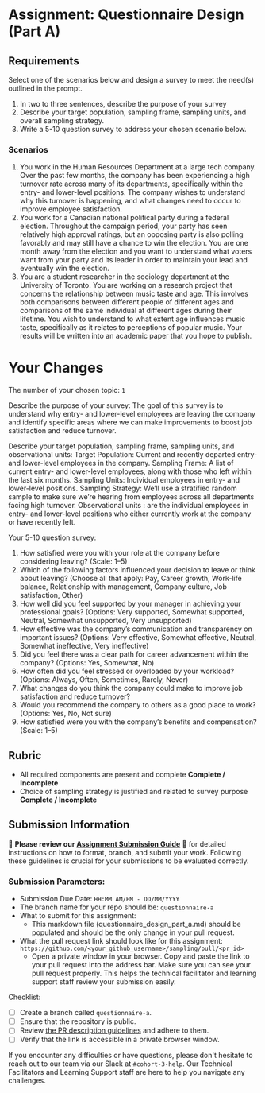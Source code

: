 # Assignment: Questionnaire Design (Part A)

## Requirements
Select one of the scenarios below and design a survey to meet the need(s) outlined in the prompt.

1.	In two to three sentences, describe the purpose of your survey
2.	Describe your target population, sampling frame, sampling units, and overall sampling strategy.
3.	Write a 5-10 question survey to address your chosen scenario below.


### Scenarios
1.	You work in the Human Resources Department at a large tech company. Over the past few months, the company has been experiencing a high turnover rate across many of its departments, specifically within the entry- and lower-level positions. The company wishes to understand why this turnover is happening, and what changes need to occur to improve employee satisfaction.
2.	You work for a Canadian national political party during a federal election. Throughout the campaign period, your party has seen relatively high approval ratings, but an opposing party is also polling favorably and may still have a chance to win the election. You are one month away from the election and you want to understand what voters want from your party and its leader in order to maintain your lead and eventually win the election.
3.	You are a student researcher in the sociology department at the University of Toronto. You are working on a research project that concerns the relationship between music taste and age. This involves both comparisons between different people of different ages and comparisons of the same individual at different ages during their lifetime. You wish to understand to what extent age influences music taste, specifically as it relates to perceptions of popular music. Your results will be written into an academic paper that you hope to publish.


# Your Changes

The number of your chosen topic: `1`

Describe the purpose of your survey:
The goal of this survey is to understand why entry- and lower-level employees are leaving the company and identify specific areas where we can make improvements to boost job satisfaction and reduce turnover.

Describe your target population, sampling frame, sampling units, and observational units:
Target Population: Current and recently departed entry- and lower-level employees in the company.
Sampling Frame: A list of current entry- and lower-level employees, along with those who left within the last six months.
Sampling Units: Individual employees in entry- and lower-level positions.
Sampling Strategy: We’ll use a stratified random sample to make sure we’re hearing from employees across all departments facing high turnover.
Observational units : are the individual employees in entry- and lower-level positions who either currently work at the company or have recently left. 

Your 5-10 question survey:
1. How satisfied were you with your role at the company before considering leaving? (Scale: 1–5)
2. Which of the following factors influenced your decision to leave or think about leaving? (Choose all that apply: Pay, Career growth, Work-life balance, Relationship with management, Company culture, Job satisfaction, Other)
3. How well did you feel supported by your manager in achieving your professional goals? (Options: Very supported, Somewhat supported, Neutral, Somewhat unsupported, Very unsupported)
4. How effective was the company’s communication and transparency on important issues? (Options: Very effective, Somewhat effective, Neutral, Somewhat ineffective, Very ineffective)
5. Did you feel there was a clear path for career advancement within the company? (Options: Yes, Somewhat, No)
6. How often did you feel stressed or overloaded by your workload? (Options: Always, Often, Sometimes, Rarely, Never)
7. What changes do you think the company could make to improve job satisfaction and reduce turnover?
8. Would you recommend the company to others as a good place to work? (Options: Yes, No, Not sure)
9. How satisfied were you with the company’s benefits and compensation? (Scale: 1–5)


## Rubric

-	All required components are present and complete **Complete / Incomplete**
-	Choice of sampling strategy is justified and related to survey purpose **Complete / Incomplete**

## Submission Information

🚨 **Please review our [Assignment Submission Guide](https://github.com/UofT-DSI/onboarding/blob/main/onboarding_documents/submissions.md)** 🚨 for detailed instructions on how to format, branch, and submit your work. Following these guidelines is crucial for your submissions to be evaluated correctly.

### Submission Parameters:
* Submission Due Date: `HH:MM AM/PM - DD/MM/YYYY`
* The branch name for your repo should be: `questionnaire-a`
* What to submit for this assignment:
    * This markdown file (questionnaire_design_part_a.md) should be populated and should be the only change in your pull request.
* What the pull request link should look like for this assignment: `https://github.com/<your_github_username>/sampling/pull/<pr_id>`
    * Open a private window in your browser. Copy and paste the link to your pull request into the address bar. Make sure you can see your pull request properly. This helps the technical facilitator and learning support staff review your submission easily.

Checklist:
- [ ] Create a branch called `questionnaire-a`.
- [ ] Ensure that the repository is public.
- [ ] Review [the PR description guidelines](https://github.com/UofT-DSI/onboarding/blob/main/onboarding_documents/submissions.md#guidelines-for-pull-request-descriptions) and adhere to them.
- [ ] Verify that the link is accessible in a private browser window.

If you encounter any difficulties or have questions, please don't hesitate to reach out to our team via our Slack at `#cohort-3-help`. Our Technical Facilitators and Learning Support staff are here to help you navigate any challenges.
